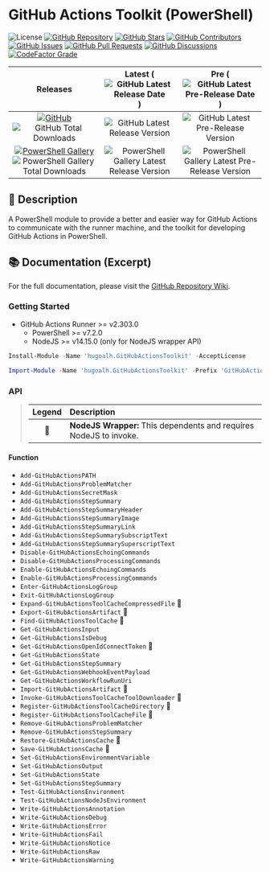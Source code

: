 # GitHub Actions Toolkit (PowerShell)

![License](https://img.shields.io/static/v1?label=License&message=MIT&style=flat-square "License")
[![GitHub Repository](https://img.shields.io/badge/Repository-181717?logo=github&logoColor=ffffff&style=flat-square "GitHub Repository")](https://github.com/hugoalh-studio/ghactions-toolkit-powershell)
[![GitHub Stars](https://img.shields.io/github/stars/hugoalh-studio/ghactions-toolkit-powershell?label=Stars&logo=github&logoColor=ffffff&style=flat-square "GitHub Stars")](https://github.com/hugoalh-studio/ghactions-toolkit-powershell/stargazers)
[![GitHub Contributors](https://img.shields.io/github/contributors/hugoalh-studio/ghactions-toolkit-powershell?label=Contributors&logo=github&logoColor=ffffff&style=flat-square "GitHub Contributors")](https://github.com/hugoalh-studio/ghactions-toolkit-powershell/graphs/contributors)
[![GitHub Issues](https://img.shields.io/github/issues-raw/hugoalh-studio/ghactions-toolkit-powershell?label=Issues&logo=github&logoColor=ffffff&style=flat-square "GitHub Issues")](https://github.com/hugoalh-studio/ghactions-toolkit-powershell/issues)
[![GitHub Pull Requests](https://img.shields.io/github/issues-pr-raw/hugoalh-studio/ghactions-toolkit-powershell?label=Pull%20Requests&logo=github&logoColor=ffffff&style=flat-square "GitHub Pull Requests")](https://github.com/hugoalh-studio/ghactions-toolkit-powershell/pulls)
[![GitHub Discussions](https://img.shields.io/github/discussions/hugoalh-studio/ghactions-toolkit-powershell?label=Discussions&logo=github&logoColor=ffffff&style=flat-square "GitHub Discussions")](https://github.com/hugoalh-studio/ghactions-toolkit-powershell/discussions)
[![CodeFactor Grade](https://img.shields.io/codefactor/grade/github/hugoalh-studio/ghactions-toolkit-powershell?label=Grade&logo=codefactor&logoColor=ffffff&style=flat-square "CodeFactor Grade")](https://www.codefactor.io/repository/github/hugoalh-studio/ghactions-toolkit-powershell)

| **Releases** | **Latest** (![GitHub Latest Release Date](https://img.shields.io/github/release-date/hugoalh-studio/ghactions-toolkit-powershell?label=&style=flat-square "GitHub Latest Release Date")) | **Pre** (![GitHub Latest Pre-Release Date](https://img.shields.io/github/release-date-pre/hugoalh-studio/ghactions-toolkit-powershell?label=&style=flat-square "GitHub Latest Pre-Release Date")) |
|:-:|:-:|:-:|
| [![GitHub](https://img.shields.io/badge/GitHub-181717?logo=github&logoColor=ffffff&style=flat-square "GitHub")](https://github.com/hugoalh-studio/ghactions-toolkit-powershell/releases) ![GitHub Total Downloads](https://img.shields.io/github/downloads/hugoalh-studio/ghactions-toolkit-powershell/total?label=&style=flat-square "GitHub Total Downloads") | ![GitHub Latest Release Version](https://img.shields.io/github/release/hugoalh-studio/ghactions-toolkit-powershell?sort=semver&label=&style=flat-square "GitHub Latest Release Version") | ![GitHub Latest Pre-Release Version](https://img.shields.io/github/release/hugoalh-studio/ghactions-toolkit-powershell?include_prereleases&sort=semver&label=&style=flat-square "GitHub Latest Pre-Release Version") |
| [![PowerShell Gallery](https://img.shields.io/badge/PowerShell%20Gallery-0072C6?logo=powershell&logoColor=ffffff&style=flat-square "PowerShell Gallery")](https://www.powershellgallery.com/packages/hugoalh.GitHubActionsToolkit) ![PowerShell Gallery Total Downloads](https://img.shields.io/powershellgallery/dt/hugoalh.GitHubActionsToolkit?label=&style=flat-square "PowerShell Gallery Total Downloads") | ![PowerShell Gallery Latest Release Version](https://img.shields.io/powershellgallery/v/hugoalh.GitHubActionsToolkit?label=&style=flat-square "PowerShell Gallery Latest Release Version") | ![PowerShell Gallery Latest Pre-Release Version](https://img.shields.io/powershellgallery/v/hugoalh.GitHubActionsToolkit?include_prereleases&label=&style=flat-square "PowerShell Gallery Latest Pre-Release Version") |

## 📝 Description

A PowerShell module to provide a better and easier way for GitHub Actions to communicate with the runner machine, and the toolkit for developing GitHub Actions in PowerShell.

## 📚 Documentation (Excerpt)

For the full documentation, please visit the [GitHub Repository Wiki](https://github.com/hugoalh-studio/ghactions-toolkit-powershell/wiki).

### Getting Started

- GitHub Actions Runner >= v2.303.0
  - PowerShell >= v7.2.0
  - NodeJS >= v14.15.0 (only for NodeJS wrapper API)

```ps1
Install-Module -Name 'hugoalh.GitHubActionsToolkit' -AcceptLicense
```

```ps1
Import-Module -Name 'hugoalh.GitHubActionsToolkit' -Prefix 'GitHubActions' -Scope 'Local'
```

### API

> | **Legend** | **Description** |
> |:-:|:--|
> | 🔘 | **NodeJS Wrapper:** This dependents and requires NodeJS to invoke. |

#### Function

- `Add-GitHubActionsPATH`
- `Add-GitHubActionsProblemMatcher`
- `Add-GitHubActionsSecretMask`
- `Add-GitHubActionsStepSummary`
- `Add-GitHubActionsStepSummaryHeader`
- `Add-GitHubActionsStepSummaryImage`
- `Add-GitHubActionsStepSummaryLink`
- `Add-GitHubActionsStepSummarySubscriptText`
- `Add-GitHubActionsStepSummarySuperscriptText`
- `Disable-GitHubActionsEchoingCommands`
- `Disable-GitHubActionsProcessingCommands`
- `Enable-GitHubActionsEchoingCommands`
- `Enable-GitHubActionsProcessingCommands`
- `Enter-GitHubActionsLogGroup`
- `Exit-GitHubActionsLogGroup`
- `Expand-GitHubActionsToolCacheCompressedFile` 🔘
- `Export-GitHubActionsArtifact` 🔘
- `Find-GitHubActionsToolCache` 🔘
- `Get-GitHubActionsInput`
- `Get-GitHubActionsIsDebug`
- `Get-GitHubActionsOpenIdConnectToken` 🔘
- `Get-GitHubActionsState`
- `Get-GitHubActionsStepSummary`
- `Get-GitHubActionsWebhookEventPayload`
- `Get-GitHubActionsWorkflowRunUri`
- `Import-GitHubActionsArtifact` 🔘
- `Invoke-GitHubActionsToolCacheToolDownloader` 🔘
- `Register-GitHubActionsToolCacheDirectory` 🔘
- `Register-GitHubActionsToolCacheFile` 🔘
- `Remove-GitHubActionsProblemMatcher`
- `Remove-GitHubActionsStepSummary`
- `Restore-GitHubActionsCache` 🔘
- `Save-GitHubActionsCache` 🔘
- `Set-GitHubActionsEnvironmentVariable`
- `Set-GitHubActionsOutput`
- `Set-GitHubActionsState`
- `Set-GitHubActionsStepSummary`
- `Test-GitHubActionsEnvironment`
- `Test-GitHubActionsNodeJsEnvironment`
- `Write-GitHubActionsAnnotation`
- `Write-GitHubActionsDebug`
- `Write-GitHubActionsError`
- `Write-GitHubActionsFail`
- `Write-GitHubActionsNotice`
- `Write-GitHubActionsRaw`
- `Write-GitHubActionsWarning`
